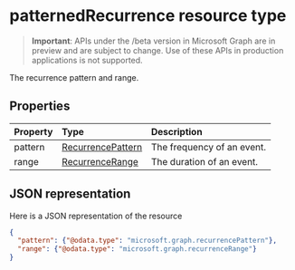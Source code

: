 # patternedRecurrence resource type

> **Important**: APIs under the /beta version in Microsoft Graph are in preview and are subject to change. Use of these APIs in production applications is not supported.

The recurrence pattern and range.

## Properties
| Property	   | Type	|Description|
|:---------------|:--------|:----------|
|pattern|[RecurrencePattern](recurrencepattern.md)|The frequency of an event.|
|range|[RecurrenceRange](recurrencerange.md)|The duration of an event.|


## JSON representation

Here is a JSON representation of the resource

<!-- {
  "blockType": "resource",
  "optionalProperties": [

  ],
  "@odata.type": "microsoft.graph.patternedrecurrence"
}-->

```json
{
  "pattern": {"@odata.type": "microsoft.graph.recurrencePattern"},
  "range": {"@odata.type": "microsoft.graph.recurrenceRange"}
}

```

<!-- uuid: 8fcb5dbc-d5aa-4681-8e31-b001d5168d79
2015-10-25 14:57:30 UTC -->
<!-- {
  "type": "#page.annotation",
  "description": "patternedRecurrence resource",
  "keywords": "",
  "section": "documentation",
  "tocPath": ""
}-->